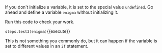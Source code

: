 If you don't initialize a variable, it is set to the special value `undefined`. Go ahead and define a variable `enigma` without initializing it.

Run this code to check your work.

`steps.test3(enigma)`{{execute}}

This is not something you commonly do, but it can happen if the variable is set to different values in an `if` statement.

